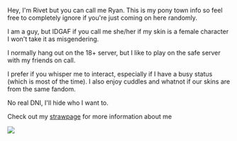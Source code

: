 Hey, I'm Rivet but you can call me Ryan. This is my pony town info so feel free to completely ignore if you're just coming on here randomly. 

I am a guy, but IDGAF if you call me she/her if my skin is a female character I won't take it as misgendering.

I normally hang out on the 18+ server, but I like to play on the safe server with my friends on call. 

I prefer if you whisper me to interact, especially if I have a busy status (which is most of the time). I also enjoy cuddles and whatnot if our skins are from the same fandom.

No real DNI, I'll hide who I want to. 

Check out my <a href="https://jetboymachine.straw.page/">strawpage</a> for more information about me

<img src="https://file.garden/ZRc1mLUQNGkxIJ4W/df67753a-935b-4556-b642-22037afbf0c5.__CR0_0_600_450_PT0_SX600_V1___-removebg-preview.png"></img>
